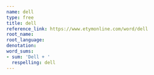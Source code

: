 ```yaml
---
name: dell
type: free
title: dell
reference_link: https://www.etymonline.com/word/dell
root_name: 
root_language: 
denotation: 
word_sums:
- sum: 'Dell + '
  respelling: dell
---
```

